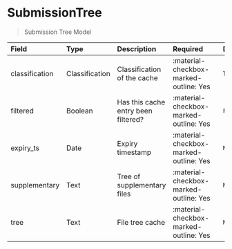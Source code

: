 [comment]: # (AUTOGENERATED MARKDOWN CONTENT. UPDATES TO ODM DOCUMENTATION SHOULD BE DONE THROUGH ASSEMBLYLINE-BASE REPO!)
# SubmissionTree
> Submission Tree Model

| Field | Type | Description | Required | Default |
| :--- | :--- | :--- | :--- | :--- |
| classification | Classification | Classification of the cache | <div style="width:100px">:material-checkbox-marked-outline: Yes</div> | `TLP:C` |
| filtered | Boolean | Has this cache entry been filtered? | <div style="width:100px">:material-checkbox-marked-outline: Yes</div> | `False` |
| expiry_ts | Date | Expiry timestamp | <div style="width:100px">:material-checkbox-marked-outline: Yes</div> | `None` |
| supplementary | Text | Tree of supplementary files | <div style="width:100px">:material-checkbox-marked-outline: Yes</div> | `None` |
| tree | Text | File tree cache | <div style="width:100px">:material-checkbox-marked-outline: Yes</div> | `None` |


